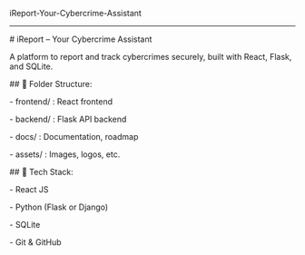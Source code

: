 iReport-Your-Cybercrime-Assistant

---

\# iReport – Your Cybercrime Assistant



A platform to report and track cybercrimes securely, built with React, Flask, and SQLite.



\## 📁 Folder Structure:



\- frontend/ : React frontend

\- backend/  : Flask API backend

\- docs/     : Documentation, roadmap

\- assets/   : Images, logos, etc.



\## 🚀 Tech Stack:



\- React JS

\- Python (Flask or Django)

\- SQLite

\- Git \& GitHub



